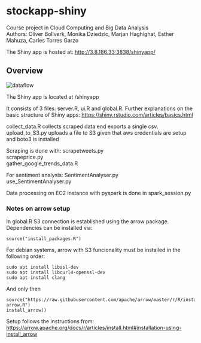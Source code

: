 # stockapp-shiny

Course project in Cloud Computing and Big Data Analysis<br>
Authors: Oliver Bollverk, Monika Dziedzic, Marjan Haghighat, Esther Mahuza, Carles Torres Garzo

The Shiny app is hosted at: http://3.8.186.33:3838/shinyapp/

## Overview

![dataflow](https://user-images.githubusercontent.com/65232333/170896480-6832e312-75e2-41d3-8980-cd842761fd8d.png)

The Shiny app is located at /shinyapp

It consists of 3 files: server.R, ui.R and global.R. Further explanations on the basic structure of Shiny apps: https://shiny.rstudio.com/articles/basics.html

collect_data.R collects scraped data end exports a single csv. <br>
upload_to_S3.py uploads a file to S3 given that aws credentials are setup and boto3 is installed

Scraping is done with:
scrapetweets.py <br>
scrapeprice.py <br>
gather_google_trends_data.R <br>

For sentiment analysis:
SentimentAnalyser.py <br>
use_SentimentAnalyser.py <br>

Data processing on EC2 instance with pyspark is done in spark_session.py

### Notes on arrow setup

In global.R S3 connection is established using the arrow package. Dependencies can be installed via:
```{R}
source("install_packages.R")
```

For debian systems, arrow with S3 funcionality must be installed in the following order:
```{bash}
sudo apt install libssl-dev
sudo apt install libcurl4-openssl-dev 
sudo apt install clang
```

And only then 
```{R}
source("https://raw.githubusercontent.com/apache/arrow/master/r/R/install-arrow.R")
install_arrow()
```

Setup follows the instructions from: https://arrow.apache.org/docs/r/articles/install.html#installation-using-install_arrow

